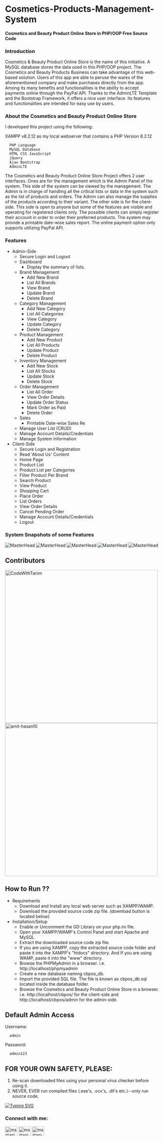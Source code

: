 # Cosmetics-Products-Management-System

#### Cosmetics and Beauty Product Online Store in PHP/OOP Free Source Code

### Introduction
Cosmetics & Beauty Product Online Store is the name of this initiative. A MySQL database stores the data used in this PHP/OOP project. The Cosmetics and Beauty Products Business can take advantage of this web-based solution. Users of this app are able to peruse the wares of the aforementioned company and make purchases directly from the app. Among its many benefits and functionalities is the ability to accept payments online through the PayPal API. Thanks to the AdminLTE Template and the Bootstrap Framework, it offers a nice user interface. Its features and functionalities are intended for easy use by users.

### About the Cosmetics and Beauty Product Online Store
I developed this project using the following:

XAMPP v8.2.12 as my local webserver that contains a PHP Version 8.2.12

      PHP Language
      MySQL Database
      HTML CSS JavaScript
      jQuery
      Ajax Bootstrap
      AdminLTE
The Cosmetics and Beauty Product Online Store Project offers 2 user interfaces. Ones are for the management which is the Admin Panel of the system. This side of the system can be viewed by the management. The Admin is in charge of handling all the critical lists or data in the system such as the list of products and orders. The Admin can also manage the supplies of the products according to their variant. The other side is for the client-side. This side is open to anyone but some of the features are visible and operating for registered clients only. The possible clients can simply register their account in order to order their preferred products. The system may provide a printable date-wise sales report. The online payment option only supports utilizing PayPal API.

### Features
- Admin-Side
  - Secure Login and Logout
  - Dashboard
    - Display the summary of lists.
  - Brand Management
    - Add New Brand
    - List All Brands
    - View Brand
    - Update Brand
    - Delete Brand
  - Category Management
    - Add New Category
    - List All Categories
    - View Category
    - Update Category
    - Delete Category
  - Product Management
    - Add New Product
    - List All Products
    - Update Product
    - Delete Product
  - Inventory Management
    - Add New Stock
    - List All Stocks
    - Update Stock
    - Delete Stock
  - Order Management
    - List All Order
    - View Order Details
    - Update Order Status
    - Mark Order as Paid
    - Delete Order
  - Sales
    - Printable Date-wise Sales Re
  - Manage User List (CRUD)
  - Manage Account Details/Credentials
  - Manage System Information
- Client-Side
  - Secure Login and Registration
  - Read 'About Us' Content
  - Home Page
  - Product List
  - Product List per Categories
  - Filter Product Per Brand
  - Search Product
  - View Product
  - Shopping Cart
  - Place Order
  - List Orders
  - View Order Details
  - Cancel Pending Order
  - Manage Account Details/Credentials
  - Logout

### System Snapshots of some Features
![MasterHead](https://github.com/MSRTanim/Cosmetics-Product-Management-System/blob/main/Templates%20of%20CPMS/1.png)
![MasterHead](https://github.com/MSRTanim/Cosmetics-Product-Management-System/blob/main/Templates%20of%20CPMS/2.png)
![MasterHead](https://github.com/MSRTanim/Cosmetics-Product-Management-System/blob/main/Templates%20of%20CPMS/3.png)
![MasterHead](https://github.com/MSRTanim/Cosmetics-Product-Management-System/blob/main/Templates%20of%20CPMS/4.png)
![MasterHead](https://github.com/MSRTanim/Cosmetics-Product-Management-System/blob/main/Templates%20of%20CPMS/5.png)

## Contributors

<p align="left">
  <img src="https://github.com/CodeWithTanim/README-MANAGER/blob/main/Contributors/CodeWithTanim.jpg" alt="CodeWithTanim" width="500" height="500">
  <img src="https://github.com/CodeWithTanim/README-MANAGER/blob/main/Contributors/amit-hasan10.jpg" alt="amit-hasan10" width="500" height="500">
</p>

## How to Run ??
- Requirements
  - Download and Install any local web server such as XAMPP/WAMP.
  - Download the provided source code zip file. (download button is located below)
- Installation/Setup
  - Enable or Uncomment the GD Library on your php.ini file.
  - Open your XAMPP/WAMP's Control Panel and start Apache and MySQL.
  - Extract the downloaded source code zip file.
  - If you are using XAMPP, copy the extracted source code folder and paste it into the XAMPP's "htdocs" directory. And If you are using WAMP, paste it into the "www" directory.
  - Browse the PHPMyAdmin in a browser. i.e. http://localhost/phpmyadmin
  - Create a new database naming cbpos_db.
  - Import the provided SQL file. The file is known as cbpos_db.sql located inside the database folder.
  - Browse the Cosmetics and Beauty Product Online Store in a browser. i.e. http://localhost/cbpos/ for the client-side and http://localhost/cbpos/admin for the admin-side.

## Default Admin Access
Username:

      admin
Password:

      admin123
     
## FOR YOUR OWN SAFETY, PLEASE:
  1. Re-scan downloaded files using your personal virus checker before using it.
  2. NEVER, EVER run compiled files (.exe's, .ocx's, .dll's etc.)--only run source code.

[![Typing SVG](https://readme-typing-svg.herokuapp.com?font=Fira+Code&pause=1000&color=00D405&width=435&lines=%F0%9F%91%8BHELLO+WORLD!+I'M+TANIM+HERE%F0%9F%92%81%F0%9F%8F%BB%E2%80%8D%E2%99%82%EF%B8%8F;%F0%9F%92%81%F0%9F%8F%BB%E2%80%8D%E2%99%82%EF%B8%8FPLEASE+FOLLOW+MY+GITHUB%F0%9F%92%96;%F0%9F%92%BBTHANKS+ALL+MY+FAMILY+MEMBERS%F0%9F%94%A5)](https://git.io/typing-svg)

<h3 align="left">Connect with me:</h3>
<p align="left">
<a href="https://fb.com/msrtanim.py" target="blank"><img align="center" src="https://raw.githubusercontent.com/rahuldkjain/github-profile-readme-generator/master/src/images/icons/Social/facebook.svg" alt="msrtanim1" height="30" width="40" /></a>
<a href="https://instagram.com/msrtanim.py" target="blank"><img align="center" src="https://raw.githubusercontent.com/rahuldkjain/github-profile-readme-generator/master/src/images/icons/Social/instagram.svg" alt="msrtanim1" height="30" width="40" /></a>
<a href="https://www.youtube.com/@CodeWithTanim" target="blank"><img align="center" src="https://raw.githubusercontent.com/rahuldkjain/github-profile-readme-generator/master/src/images/icons/Social/youtube.svg" alt="msrtanim" height="30" width="40" /></a>
</p>

